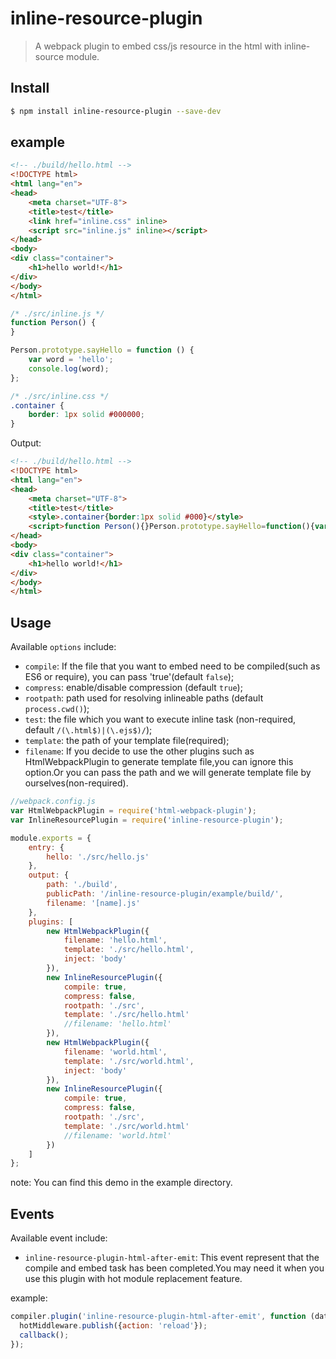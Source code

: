 # inline-resource-plugin
> A webpack plugin to embed css/js resource in the html with inline-source module.

## Install

```bash
$ npm install inline-resource-plugin --save-dev
```

## example

```html
<!-- ./build/hello.html -->
<!DOCTYPE html>
<html lang="en">
<head>
    <meta charset="UTF-8">
    <title>test</title>
    <link href="inline.css" inline>
    <script src="inline.js" inline></script>
</head>
<body>
<div class="container">
    <h1>hello world!</h1>
</div>
</body>
</html>
```

```js
/* ./src/inline.js */
function Person() {
}

Person.prototype.sayHello = function () {
    var word = 'hello';
    console.log(word);
};
```

```css
/* ./src/inline.css */
.container {
    border: 1px solid #000000;
}
```

Output:
```html
<!-- ./build/hello.html -->
<!DOCTYPE html>
<html lang="en">
<head>
    <meta charset="UTF-8">
    <title>test</title>
    <style>.container{border:1px solid #000}</style>
    <script>function Person(){}Person.prototype.sayHello=function(){var o="hello";console.log(o)};</script>
</head>
<body>
<div class="container">
    <h1>hello world!</h1>
</div>
</body>
</html>
```

## Usage
Available `options` include:
- `compile`: If the file that you want to embed need to be compiled(such as ES6 or require), you can pass 'true'(default `false`);
- `compress`: enable/disable compression (default `true`);
- `rootpath`: path used for resolving inlineable paths (default `process.cwd()`);
- `test`: the file which you want to execute inline task (non-required, default `/(\.html$)|(\.ejs$)/`);
- `template`: the path of your template file(required);
- `filename`: If you decide to use the other plugins such as HtmlWebpackPlugin to generate template file,you can ignore this option.Or you can pass the path and we will generate template file by ourselves(non-required).

```javascript
//webpack.config.js
var HtmlWebpackPlugin = require('html-webpack-plugin');
var InlineResourcePlugin = require('inline-resource-plugin');

module.exports = {
    entry: {
        hello: './src/hello.js'
    },
    output: {
        path: './build',
        publicPath: '/inline-resource-plugin/example/build/',
        filename: '[name].js'
    },
    plugins: [
        new HtmlWebpackPlugin({
            filename: 'hello.html',
            template: './src/hello.html',
            inject: 'body'
        }),
        new InlineResourcePlugin({
            compile: true,
            compress: false,
            rootpath: './src',
            template: './src/hello.html'
            //filename: 'hello.html'
        }),
        new HtmlWebpackPlugin({
            filename: 'world.html',
            template: './src/world.html',
            inject: 'body'
        }),
        new InlineResourcePlugin({
            compile: true,
            compress: false,
            rootpath: './src',
            template: './src/world.html'
            //filename: 'world.html'
        })
    ]
};
```
note: You can find this demo in the example directory.

## Events
Available event include:
- `inline-resource-plugin-html-after-emit`: This event represent that the compile and embed task has been completed.You may need it when you use this plugin with hot module replacement feature.

example:
```javascript
compiler.plugin('inline-resource-plugin-html-after-emit', function (data, callback) {
  hotMiddleware.publish({action: 'reload'});
  callback();
});
```
